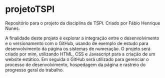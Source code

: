 # projetoTSPI
Repositório para o projeto da disciplina de TSPI.
Criado por Fábio Henrique Nunes. 

A finalidade deste projeto é explorar a integração entre o desenvolvimento e o versionamento com o GitHub, usando de exemplo de estudo para desenvolvimento da página os sistemas de numeração. O projeto será criado por mim, utilizando HTML, CSS e Javascript para a criação de um website estático. 
Em seguida o GitHub será utilizado para gerenciar o processo de desenvolvimento, hospedagem da página e rastreio do progresso geral do trabalho. 
